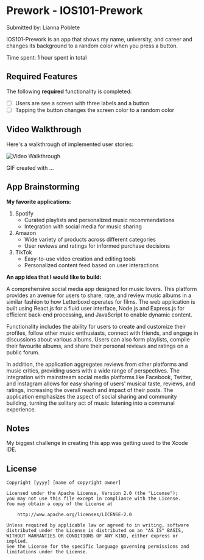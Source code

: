 # Prework - IOS101-Prework

Submitted by: Lianna Poblete

IOS101-Prework is an app that shows my name, university, and career and changes its background to a random color when you press a button.

Time spent: 1 hour spent in total

## Required Features

The following **required** functionality is completed:

- [ ] Users are see a screen with three labels and a button
- [ ] Tapping the button changes the screen color to a random color
 
## Video Walkthrough

Here's a walkthrough of implemented user stories:

<img src='http://i.imgur.com/link/to/your/gif/file.gif' title='Video Walkthrough' width='' alt='Video Walkthrough' />

<!-- Replace this with whatever GIF tool you used! -->
GIF created with ...  
<!-- Recommended tools:
[Kap](https://getkap.co/) for macOS
[ScreenToGif](https://www.screentogif.com/) for Windows
[peek](https://github.com/phw/peek) for Linux. -->

## App Brainstorming

**My favorite applications:**

1. Spotify
    * Curated playlists and personalized music recommendations
    * Integration with social media for music sharing
2. Amazon
    * Wide variety of products across different categories
    * User reviews and ratings for informed purchase decisions
3. TikTok
    * Easy-to-use video creation and editing tools
    * Personalized content feed based on user interactions

**An app idea that I would like to build:**

A comprehensive social media app designed for music lovers. This platform provides an avenue for users to share, rate, and review music albums in a similar fashion to how Letterboxd operates for films. The web application is built using React.js for a fluid user interface, Node.js and Express.js for efficient back-end processing, and JavaScript to enable dynamic content.

Functionality includes the ability for users to create and customize their profiles, follow other music enthusiasts, connect with friends, and engage in discussions about various albums. Users can also form playlists, compile their favourite albums, and share their personal reviews and ratings on a public forum.

In addition, the application aggregates reviews from other platforms and music critics, providing users with a wide range of perspectives. The integration with mainstream social media platforms like Facebook, Twitter, and Instagram allows for easy sharing of users' musical taste, reviews, and ratings, increasing the overall reach and impact of their posts. The application emphasizes the aspect of social sharing and community building, turning the solitary act of music listening into a communal experience.

## Notes

My biggest challenge in creating this app was getting used to the Xcode IDE.

## License

    Copyright [yyyy] [name of copyright owner]

    Licensed under the Apache License, Version 2.0 (the "License");
    you may not use this file except in compliance with the License.
    You may obtain a copy of the License at

        http://www.apache.org/licenses/LICENSE-2.0

    Unless required by applicable law or agreed to in writing, software
    distributed under the License is distributed on an "AS IS" BASIS,
    WITHOUT WARRANTIES OR CONDITIONS OF ANY KIND, either express or implied.
    See the License for the specific language governing permissions and
    limitations under the License.